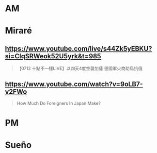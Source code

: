 # AM
# Miraré

## https://www.youtube.com/live/s44Zk5yEBKU?si=ClqSRWeok52U5yrk&t=985

> 【0712 十點不一樣LIVE】以四天4度空襲加薩 德國軍火商助烏抗俄

## https://www.youtube.com/watch?v=9oLB7-v2FWo 

> How Much Do Foreigners In Japan Make? 

# PM
# Sueño

